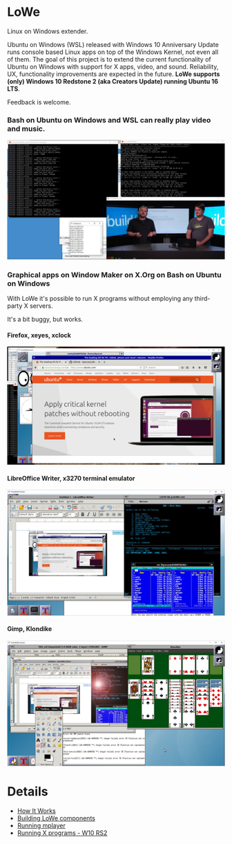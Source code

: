 # LoWe
Linux on Windows extender.

Ubuntu on Windows (WSL) released with Windows 10 Anniversary Update runs console based Linux apps on top of the Windows Kernel, not even all of them. The goal of this project is to extend the current functionality of Ubuntu on Windows with support for X apps, video, and sound. Reliability, UX, functionality improvements are expected in the future. **LoWe supports (only) Windows 10 Redstone 2 (aka Creators Update) running Ubuntu 16 LTS**.

Feedback is welcome.

### Bash on Ubuntu on Windows and WSL can really play video and music.

![working LoWe and mplayer](docs/img/readme/01_mplayer.jpg "Ubuntu on Windows can play video and music")

### Graphical apps on Window Maker on X.Org on Bash on Ubuntu on Windows

With LoWe it's possible to run X programs without employing any third-party X servers.

It's a bit buggy, but works. 

#### Firefox, xeyes, xclock

![working LoWe and X](docs/img/readme/02_x1.jpg "Ubuntu on Windows can run x")

#### LibreOffice Writer, x3270 terminal emulator

![working LoWe and X](docs/img/readme/03_x2.jpg "Ubuntu on Windows can run x")

#### Gimp, Klondike

![working LoWe and X](docs/img/readme/04_x3.jpg "Ubuntu on Windows can run x")

# Details

- [How It Works](docs/howitworks.md)
- [Building LoWe components](docs/buildrun.md)
- [Running mplayer](docs/mplayer.md)
- [Running X programs - W10 RS2](docs/x.md)
